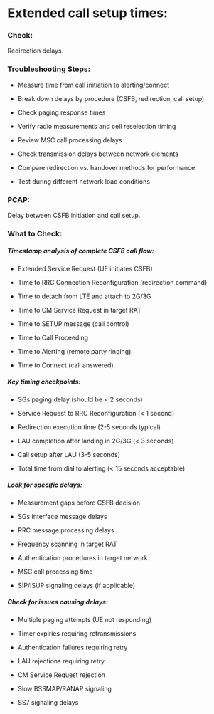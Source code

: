 # Extended call setup times: 

### Check: 
Redirection delays. 

### Troubleshooting Steps: 

- Measure time from call initiation to alerting/connect 
 
- Break down delays by procedure (CSFB, redirection, call setup) 
 
- Check paging response times 
 
- Verify radio measurements and cell reselection timing 

- Review MSC call processing delays 

- Check transmission delays between network elements 

- Compare redirection vs. handover methods for performance 

- Test during different network load conditions 

 

### PCAP: 
Delay between CSFB initiation and call setup. 

### What to Check: 

##### Timestamp analysis of complete CSFB call flow: 

- Extended Service Request (UE initiates CSFB) 
 
- Time to RRC Connection Reconfiguration (redirection command) 

- Time to detach from LTE and attach to 2G/3G 

- Time to CM Service Request in target RAT 

- Time to SETUP message (call control) 

- Time to Call Proceeding 

- Time to Alerting (remote party ringing) 

- Time to Connect (call answered) 

##### Key timing checkpoints: 

- SGs paging delay (should be < 2 seconds) 

- Service Request to RRC Reconfiguration (< 1 second) 

- Redirection execution time (2-5 seconds typical) 

- LAU completion after landing in 2G/3G (< 3 seconds) 

- Call setup after LAU (3-5 seconds) 

- Total time from dial to alerting (< 15 seconds acceptable) 

##### Look for specific delays: 

- Measurement gaps before CSFB decision 
 
- SGs interface message delays 
 
- RRC message processing delays 

- Frequency scanning in target RAT 

- Authentication procedures in target network 

- MSC call processing time 

- SIP/ISUP signaling delays (if applicable) 

##### Check for issues causing delays: 

- Multiple paging attempts (UE not responding) 

- Timer expiries requiring retransmissions 

- Authentication failures requiring retry 

- LAU rejections requiring retry 

- CM Service Request rejection 

- Slow BSSMAP/RANAP signaling 

- SS7 signaling delays 